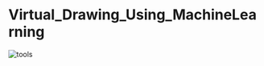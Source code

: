 # Virtual_Drawing_Using_MachineLearning
![tools](https://github.com/user-attachments/assets/faa0877d-6441-4f4a-9d83-97f62db5be7f)
